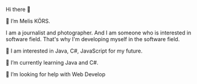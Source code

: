  Hi there 👋

👋 I’m Melis KÖRS.

I am a journalist and photographer. And I am someone who is interested in software field. That's why I'm developing myself in the software field.

👀 I am interested in Java, C#, JavaScript for my future.

🌱 I’m currently learning Java and C#.

🤔 I’m looking for help with Web Develop

